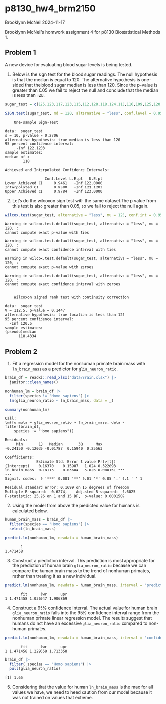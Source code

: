 p8130_hw4_brm2150
================
Brooklynn McNeil
2024-11-17

Brooklynn McNeil’s homwork assignment 4 for p8130 Biostatistical Methods
1.

## Problem 1

A new device for evaluating blood sugar levels is being tested.

1.  Below is the sign test for the blood sugar readings. The null
    hypothesis is that the median is equal to 120. The alternative
    hypothesis is one-sided that the blood sugar median is less
    than 120. Since the p-value is greater than 0.05 we fail to reject
    the null and conclude that the median is less than 120.

``` r
sugar_test = c(125,123,117,123,115,112,128,118,124,111,116,109,125,120,113,123,112,118,121,118,122,115,105,118,131)

SIGN.test(sugar_test, md = 120, alternative = "less", conf.level = 0.95) 
```


        One-sample Sign-Test

    data:  sugar_test
    s = 10, p-value = 0.2706
    alternative hypothesis: true median is less than 120
    95 percent confidence interval:
         -Inf 122.1203
    sample estimates:
    median of x 
            118 

    Achieved and Interpolated Confidence Intervals: 

                      Conf.Level L.E.pt   U.E.pt
    Lower Achieved CI     0.9461   -Inf 122.0000
    Interpolated CI       0.9500   -Inf 122.1203
    Upper Achieved CI     0.9784   -Inf 123.0000

2.  Let’s do the wilcoxon sign test with the same dataset.The p value
    from this test is also greater than 0.05, so we fail to reject the
    null again.

``` r
wilcox.test(sugar_test, alternative = "less", mu = 120, conf.int = 0.95)
```

    Warning in wilcox.test.default(sugar_test, alternative = "less", mu = 120, :
    cannot compute exact p-value with ties

    Warning in wilcox.test.default(sugar_test, alternative = "less", mu = 120, :
    cannot compute exact confidence interval with ties

    Warning in wilcox.test.default(sugar_test, alternative = "less", mu = 120, :
    cannot compute exact p-value with zeroes

    Warning in wilcox.test.default(sugar_test, alternative = "less", mu = 120, :
    cannot compute exact confidence interval with zeroes


        Wilcoxon signed rank test with continuity correction

    data:  sugar_test
    V = 112.5, p-value = 0.1447
    alternative hypothesis: true location is less than 120
    95 percent confidence interval:
      -Inf 120.5
    sample estimates:
    (pseudo)median 
          118.4334 

## Problem 2

1.  Fit a regression model for the nonhuman primate brain mass with
    `ln_brain_mass` as a predictor for `glia_neuron_ratio`.

``` r
brain_df = readxl::read_xlsx("data/Brain.xlsx") |>
  janitor::clean_names()

nonhuman_lm = brain_df |>
  filter(species != "Homo sapiens") |>
  lm(glia_neuron_ratio ~ ln_brain_mass, data = _)

summary(nonhuman_lm)
```


    Call:
    lm(formula = glia_neuron_ratio ~ ln_brain_mass, data = filter(brain_df, 
        species != "Homo sapiens"))

    Residuals:
         Min       1Q   Median       3Q      Max 
    -0.24150 -0.12030 -0.01787  0.15940  0.25563 

    Coefficients:
                  Estimate Std. Error t value Pr(>|t|)    
    (Intercept)    0.16370    0.15987   1.024 0.322093    
    ln_brain_mass  0.18113    0.03604   5.026 0.000151 ***
    ---
    Signif. codes:  0 '***' 0.001 '**' 0.01 '*' 0.05 '.' 0.1 ' ' 1

    Residual standard error: 0.1699 on 15 degrees of freedom
    Multiple R-squared:  0.6274,    Adjusted R-squared:  0.6025 
    F-statistic: 25.26 on 1 and 15 DF,  p-value: 0.0001507

2.  Using the model from above the predicted value for humans is
    calculated below.

``` r
human_brain_mass = brain_df |>
  filter(species == "Homo sapiens") |>
  select(ln_brain_mass)

predict.lm(nonhuman_lm, newdata = human_brain_mass)
```

           1 
    1.471458 

3.  Construct a prediction interval. This prediction is most appropriate
    for the prediction of human brain `glia_neuron_ratio` because we can
    compare the human brain mass to the trend of nonhuman primates,
    rather than treating it as a new individual.

``` r
predict.lm(nonhuman_lm, newdata = human_brain_mass, interval = "prediction")
```

           fit      lwr      upr
    1 1.471458 1.036047 1.906869

4.  Construct a 95% confidence interval. The actual value for human
    brain `glia_neuron_ratio` falls into the 95% confidence interval
    range from the nonhuman primate linear regression model. The results
    suggest that humans do not have an excessive `glia_neuron_ratio`
    compared to non-human primates.

``` r
predict.lm(nonhuman_lm, newdata = human_brain_mass, interval = "confidence", level = 0.95)
```

           fit      lwr      upr
    1 1.471458 1.229558 1.713358

``` r
brain_df |>
  filter( species == "Homo sapiens") |>
  pull(glia_neuron_ratio)
```

    [1] 1.65

5.  Considering that the value for human `ln_brain_mass` is the max for
    all values we have, we need to heed caution from our model because
    it was not trained on values that extreme.
